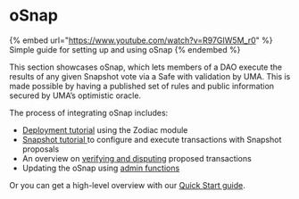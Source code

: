# oSnap

{% embed url="https://www.youtube.com/watch?v=R97GIW5M_r0" %}
Simple guide for setting up and using oSnap
{% endembed %}

This section showcases oSnap, which lets members of a DAO execute the results of any given Snapshot vote via a Safe with validation by UMA. This is made possible by having a published set of rules and public information secured by UMA’s optimistic oracle.

The process of integrating oSnap includes:

* [Deployment tutorial](osnap-deployment-tutorial.md) using the Zodiac module
* [Snapshot tutorial ](snapshot-tutorial.md)to configure and execute transactions with Snapshot proposals
* An overview on [verifying and disputing](osnap-proposal-verification.md) proposed transactions
* Updating the oSnap using [admin functions](osnap-module-admin-functions.md)

Or you can get a high-level overview with our [Quick Start guide](osnap-quick-start.md).
